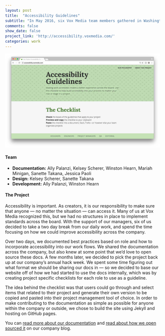 ```yaml
---
layout: post
title:  "Accessibility Guidelines"
subtitle: "In May 2016, six Vox Media team members gathered in Washington, D.C. for two days to figure out how to approach accessibility on a company-wide scale. We picked this project back up a few months later and built a tool anyone can use."
comments: false
show_date: false
project_link: 'http://accessibility.voxmedia.com/'
categories: work
---
```


![Image of the Accessibility Guidelines website](/assets/images/work/a11y1.jpg)

#### Team
- **Documentation:** Ally Palanzi, Kelsey Scherer, Winston Hearn, Mariah Minigan, Sanette Takana, Jessica Paoli
- **Design:** Kelsey Scherer, Sanette Takana
- **Development:** Ally Palanzi, Winston Hearn

#### The Project

Accessibility is important. As creators, it is our responsibility to make sure that anyone — no matter the situation — can access it. Many of us at Vox Media recognized this, but we had no structures in place to implement standards across the board. With the support of our managers, six of us decided to take a two day break from our daily work, and spend the time focusing on how we could improve accessibility across the company.

Over two days, we documented best practices based on role and how to incorporate accessibility into our work flows. We shared the documentation across the company, but also knew at some point that we’d love to open source these docs. A few months later, we decided to pick the project back up at our company’s annual hack week. We spent some time figuring out what format we should be sharing our docs in — so we decided to base our website off of how we had started to use the docs internally, which was by creating project specific checklists for each role to use as a guideline.

The idea behind the checklist was that users could go through and select items that related to their project and generate their own version to be copied and pasted into their project management tool of choice. In order to make contributing to the documentation as simple as possible for anyone within the company or outside, we chose to build the site using Jekyll and hosting on GitHub pages.

You can [read more about our documentation](http://product.voxmedia.com/2016/5/11/11612516/accessibility-matters-and-heres-what-were-doing-about-it) and [read about how we open sourced it](http://product.voxmedia.com/2016/7/18/12214220/accessibility-open-source) on our company blog.

